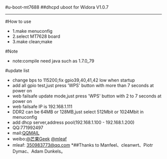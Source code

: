 #u-boot-mt7688
##dhcpd uboot for Widora V1.0.7
***
#How to use
* 1.make menuconfig
* 2.select MT7628 board
* 3.make clean;make

#Note
* note:compile need java such as 1.7.0_79

#update list
* change bps to 115200,fix gpio39,40,41,42 low when startup
* add all gpio test,just press 'WPS' button with more than 7 seconds at power on
* web failsafe update mode,just press 'WPS' button with 2 to 7 seconds at power on
* web failsafe IP is 192.168.1.111
* DDR2 can be 64MB or 128MB,just select 512Mbit or 1024Mbit in menuconfig
* add dhcp server,address pool(192.168.1.100 - 192.168.1.200)
* QQ:771992497
* mail:[QQMAIL](771992497@qq.com)
* weibo:[@芒果Geek](http://weibo.com/linuxgeek) [@mleaf](http://weibo.com/techlele)
* mleaf: 350983773@qq.com
*##Thanks to Manfeel、cleanwrt、Piotr Dymac、Adam Dunkels。
